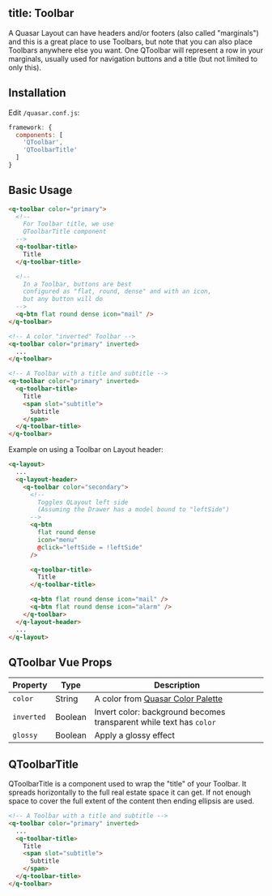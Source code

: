 title: Toolbar
---
A Quasar Layout can have headers and/or footers (also called "marginals") and this is a great place to use Toolbars, but note that you can also place Toolbars anywhere else you want. One QToolbar will represent a row in your marginals, usually used for navigation buttons and a title (but not limited to only this).
<input type="hidden" data-fullpage-demo="navigation/toolbar">

## Installation
Edit `/quasar.conf.js`:
```js
framework: {
  components: [
    'QToolbar',
    'QToolbarTitle'
  ]
}
```

## Basic Usage
``` html
<q-toolbar color="primary">
  <!--
    For Toolbar title, we use
    QToolbarTitle component
  -->
  <q-toolbar-title>
    Title
  </q-toolbar-title>

  <!--
    In a Toolbar, buttons are best
    configured as "flat, round, dense" and with an icon,
    but any button will do
  -->
  <q-btn flat round dense icon="mail" />
</q-toolbar>

<!-- A color "inverted" Toolbar -->
<q-toolbar color="primary" inverted>
  ...
</q-toolbar>

<!-- A Toolbar with a title and subtitle -->
<q-toolbar color="primary" inverted>
  <q-toolbar-title>
    Title
    <span slot="subtitle">
      Subtitle
    </span>
  </q-toolbar-title>
</q-toolbar>
```

Example on using a Toolbar on Layout header:

``` html
<q-layout>
  ...
  <q-layout-header>
    <q-toolbar color="secondary">
      <!--
        Toggles QLayout left side
        (Assuming the Drawer has a model bound to "leftSide")
      -->
      <q-btn
        flat round dense
        icon="menu"
        @click="leftSide = !leftSide"
      />

      <q-toolbar-title>
        Title
      </q-toolbar-title>

      <q-btn flat round dense icon="mail" />
      <q-btn flat round dense icon="alarm" />
    </q-toolbar>
  </q-layout-header>
  ...
</q-layout>
```

## QToolbar Vue Props

| Property | Type | Description |
| --- | --- | --- |
| `color` | String | A color from [Quasar Color Palette](/components/color-palette.html) |
| `inverted` | Boolean | Invert color: background becomes transparent while text has `color` |
| `glossy` | Boolean | Apply a glossy effect |

## QToolbarTitle
QToolbarTitle is a component used to wrap the "title" of your Toolbar. It spreads horizontally to the full real estate space it can get. If not enough space to cover the full extent of the content then ending ellipsis are used.

```html
<!-- A Toolbar with a title and subtitle -->
<q-toolbar color="primary" inverted>
  ...
  <q-toolbar-title>
    Title
    <span slot="subtitle">
      Subtitle
    </span>
  </q-toolbar-title>
</q-toolbar>
```
